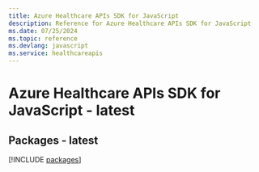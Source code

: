 ```yaml
---
title: Azure Healthcare APIs SDK for JavaScript
description: Reference for Azure Healthcare APIs SDK for JavaScript
ms.date: 07/25/2024
ms.topic: reference
ms.devlang: javascript
ms.service: healthcareapis
---
```

# Azure Healthcare APIs SDK for JavaScript - latest
## Packages - latest
[!INCLUDE [packages](healthcare-apis-index.md)]